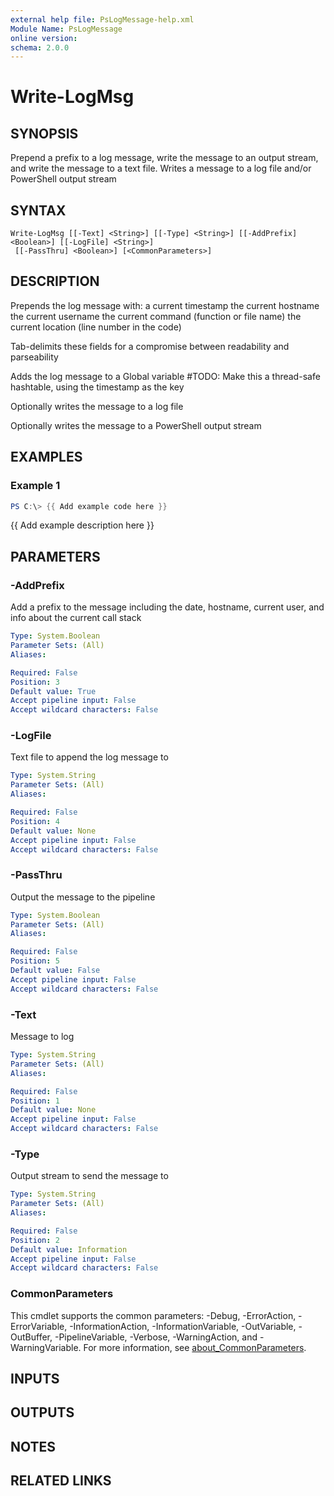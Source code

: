 ```yaml
---
external help file: PsLogMessage-help.xml
Module Name: PsLogMessage
online version:
schema: 2.0.0
---
```


# Write-LogMsg

## SYNOPSIS
Prepend a prefix to a log message, write the message to an output stream, and write the message to a text file.
Writes a message to a log file and/or PowerShell output stream

## SYNTAX

```
Write-LogMsg [[-Text] <String>] [[-Type] <String>] [[-AddPrefix] <Boolean>] [[-LogFile] <String>]
 [[-PassThru] <Boolean>] [<CommonParameters>]
```

## DESCRIPTION
Prepends the log message with:
    a current timestamp
    the current hostname
    the current username
    the current command (function or file name)
    the current location (line number in the code)

Tab-delimits these fields for a compromise between readability and parseability

Adds the log message to a Global variable #TODO: Make this a thread-safe hashtable, using the timestamp as the key

Optionally writes the message to a log file

Optionally writes the message to a PowerShell output stream

## EXAMPLES

### Example 1
```powershell
PS C:\> {{ Add example code here }}
```

{{ Add example description here }}

## PARAMETERS

### -AddPrefix
Add a prefix to the message including the date, hostname, current user, and info about the current call stack

```yaml
Type: System.Boolean
Parameter Sets: (All)
Aliases:

Required: False
Position: 3
Default value: True
Accept pipeline input: False
Accept wildcard characters: False
```

### -LogFile
Text file to append the log message to

```yaml
Type: System.String
Parameter Sets: (All)
Aliases:

Required: False
Position: 4
Default value: None
Accept pipeline input: False
Accept wildcard characters: False
```

### -PassThru
Output the message to the pipeline

```yaml
Type: System.Boolean
Parameter Sets: (All)
Aliases:

Required: False
Position: 5
Default value: False
Accept pipeline input: False
Accept wildcard characters: False
```

### -Text
Message to log

```yaml
Type: System.String
Parameter Sets: (All)
Aliases:

Required: False
Position: 1
Default value: None
Accept pipeline input: False
Accept wildcard characters: False
```

### -Type
Output stream to send the message to

```yaml
Type: System.String
Parameter Sets: (All)
Aliases:

Required: False
Position: 2
Default value: Information
Accept pipeline input: False
Accept wildcard characters: False
```

### CommonParameters
This cmdlet supports the common parameters: -Debug, -ErrorAction, -ErrorVariable, -InformationAction, -InformationVariable, -OutVariable, -OutBuffer, -PipelineVariable, -Verbose, -WarningAction, and -WarningVariable. For more information, see [about_CommonParameters](http://go.microsoft.com/fwlink/?LinkID=113216).

## INPUTS

## OUTPUTS

## NOTES

## RELATED LINKS
